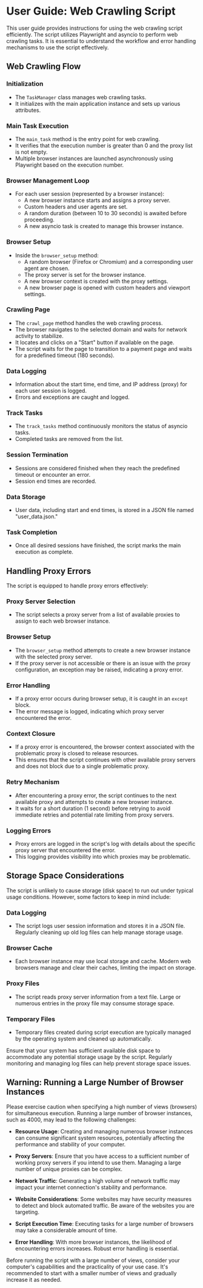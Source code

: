 # User Guide: Web Crawling Script

This user guide provides instructions for using the web crawling script efficiently. The script utilizes Playwright and asyncio to perform web crawling tasks. It is essential to understand the workflow and error handling mechanisms to use the script effectively.

## Web Crawling Flow

### Initialization
- The `TaskManager` class manages web crawling tasks.
- It initializes with the main application instance and sets up various attributes.

### Main Task Execution
- The `main_task` method is the entry point for web crawling.
- It verifies that the execution number is greater than 0 and the proxy list is not empty.
- Multiple browser instances are launched asynchronously using Playwright based on the execution number.

### Browser Management Loop
- For each user session (represented by a browser instance):
  - A new browser instance starts and assigns a proxy server.
  - Custom headers and user agents are set.
  - A random duration (between 10 to 30 seconds) is awaited before proceeding.
  - A new asyncio task is created to manage this browser instance.

### Browser Setup
- Inside the `browser_setup` method:
  - A random browser (Firefox or Chromium) and a corresponding user agent are chosen.
  - The proxy server is set for the browser instance.
  - A new browser context is created with the proxy settings.
  - A new browser page is opened with custom headers and viewport settings.

### Crawling Page
- The `crawl_page` method handles the web crawling process.
- The browser navigates to the selected domain and waits for network activity to stabilize.
- It locates and clicks on a "Start" button if available on the page.
- The script waits for the page to transition to a payment page and waits for a predefined timeout (180 seconds).

### Data Logging
- Information about the start time, end time, and IP address (proxy) for each user session is logged.
- Errors and exceptions are caught and logged.

### Track Tasks
- The `track_tasks` method continuously monitors the status of asyncio tasks.
- Completed tasks are removed from the list.

### Session Termination
- Sessions are considered finished when they reach the predefined timeout or encounter an error.
- Session end times are recorded.

### Data Storage
- User data, including start and end times, is stored in a JSON file named "user_data.json."

### Task Completion
- Once all desired sessions have finished, the script marks the main execution as complete.

## Handling Proxy Errors

The script is equipped to handle proxy errors effectively:

### Proxy Server Selection
- The script selects a proxy server from a list of available proxies to assign to each web browser instance.

### Browser Setup
- The `browser_setup` method attempts to create a new browser instance with the selected proxy server.
- If the proxy server is not accessible or there is an issue with the proxy configuration, an exception may be raised, indicating a proxy error.

### Error Handling
- If a proxy error occurs during browser setup, it is caught in an `except` block.
- The error message is logged, indicating which proxy server encountered the error.

### Context Closure
- If a proxy error is encountered, the browser context associated with the problematic proxy is closed to release resources.
- This ensures that the script continues with other available proxy servers and does not block due to a single problematic proxy.

### Retry Mechanism
- After encountering a proxy error, the script continues to the next available proxy and attempts to create a new browser instance.
- It waits for a short duration (1 second) before retrying to avoid immediate retries and potential rate limiting from proxy servers.

### Logging Errors
- Proxy errors are logged in the script's log with details about the specific proxy server that encountered the error.
- This logging provides visibility into which proxies may be problematic.

## Storage Space Considerations

The script is unlikely to cause storage (disk space) to run out under typical usage conditions. However, some factors to keep in mind include:

### Data Logging
- The script logs user session information and stores it in a JSON file. Regularly cleaning up old log files can help manage storage usage.

### Browser Cache
- Each browser instance may use local storage and cache. Modern web browsers manage and clear their caches, limiting the impact on storage.

### Proxy Files
- The script reads proxy server information from a text file. Large or numerous entries in the proxy file may consume storage space.

### Temporary Files
- Temporary files created during script execution are typically managed by the operating system and cleaned up automatically.

Ensure that your system has sufficient available disk space to accommodate any potential storage usage by the script. Regularly monitoring and managing log files can help prevent storage space issues.

## Warning: Running a Large Number of Browser Instances

Please exercise caution when specifying a high number of views (browsers) for simultaneous execution. Running a large number of browser instances, such as 4000, may lead to the following challenges:

- **Resource Usage**: Creating and managing numerous browser instances can consume significant system resources, potentially affecting the performance and stability of your computer.

- **Proxy Servers**: Ensure that you have access to a sufficient number of working proxy servers if you intend to use them. Managing a large number of unique proxies can be complex.

- **Network Traffic**: Generating a high volume of network traffic may impact your internet connection's stability and performance.

- **Website Considerations**: Some websites may have security measures to detect and block automated traffic. Be aware of the websites you are targeting.

- **Script Execution Time**: Executing tasks for a large number of browsers may take a considerable amount of time.

- **Error Handling**: With more browser instances, the likelihood of encountering errors increases. Robust error handling is essential.

Before running the script with a large number of views, consider your computer's capabilities and the practicality of your use case. It's recommended to start with a smaller number of views and gradually increase it as needed.